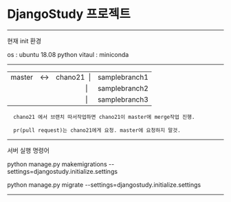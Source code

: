 # DjangoStudy 프로젝트

----------

현재 init 환경

os : ubuntu 18.08
python vitaul : miniconda 

----------
<table>
<tr>
<td>master</td><td><-></td><td>chano21&nbsp;&nbsp;|</td><td>samplebranch1</td>
<tr>
<td></td><td></td><td>&nbsp;&nbsp;&nbsp;&nbsp;&nbsp;&nbsp;&nbsp;&nbsp;&nbsp;&nbsp;&nbsp;&nbsp;&nbsp;&nbsp;&nbsp;&nbsp;|</td><td>samplebranch2</td>
</tr>
<tr>
<td></td><td></td><td>&nbsp;&nbsp;&nbsp;&nbsp;&nbsp;&nbsp;&nbsp;&nbsp;&nbsp;&nbsp;&nbsp;&nbsp;&nbsp;&nbsp;&nbsp;&nbsp;|</td><td>samplebranch3</td>
</tr>
</tr>
</table>

      chano21 에서 브랜치 따서작업하면 chano21이 master에 merge작업 진행.
      
      pr(pull request)는 chano21에게 요청. master에 요청하지 말것.
      
----------

서버 실행 명령어

python manage.py makemigrations --settings=djangostudy.initialize.settings

python manage.py migrate --settings=djangostudy.initialize.settings

-------------

